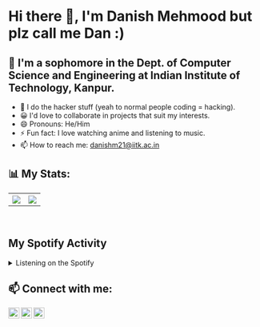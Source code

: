 # Hi there 👋, I'm Danish Mehmood but plz call me Dan :)

## 🌱 I'm a sophomore in the Dept. of Computer Science and Engineering at Indian Institute of Technology, Kanpur.

- 👀 I do the hacker stuff (yeah to normal people coding = hacking).
- 😀 I'd love to collaborate in projects that suit my interests.
- 😄 Pronouns: He/Him
- ⚡ Fun fact: I love watching anime and listening to music.
- 📫 How to reach me: [danishm21@iitk.ac.in](mailto:danishm21@iitk.ac.in)



## 📊 My Stats:

<!-- [![Danish's GitHub stats](https://github-readme-stats.vercel.app/api?username=DanX069)](https://github.com/DanX069/github-readme-stats) -->
<table style="width:100%">
  <tr>
    <th><img src="https://github-readme-stats.vercel.app/api?username=DanX069&show_icons=true&theme=radical" /></th>
    <th><img src="https://github-readme-stats.vercel.app/api/top-langs/?username=DanX069&layout=compact&theme=radical&langs_count=10" /></th>
  </tr>
</table>
<br>

## My Spotify Activity

<details>
 <summary>Listening on the Spotify</summary>
 <div align="center">
    <img src="https://spotify-recently-played-readme.vercel.app/api?user=owkqjurxtbp6609ahrv25f4m1&unique=true&width=500&count=5">
  </div>
</details>

## 📫 Connect with me:

[<img align="left" alt="LinkedIn" width="22px" src="https://cdn.jsdelivr.net/npm/simple-icons@v3/icons/linkedin.svg" />](https://www.linkedin.com/in/danish-mehmood-9196a0242)
[<img align="left" alt="Instagram" width="22px" src="https://cdn.jsdelivr.net/npm/simple-icons@v3/icons/instagram.svg" />](https://www.instagram.com/_dan_xkx_/)
[<img align="left" alt="Portfolio" width="22px" src="https://cdn.jsdelivr.net/npm/simple-icons@v3/icons/internetexplorer.svg" />](https://DanX069.github.io/portfolio/)








